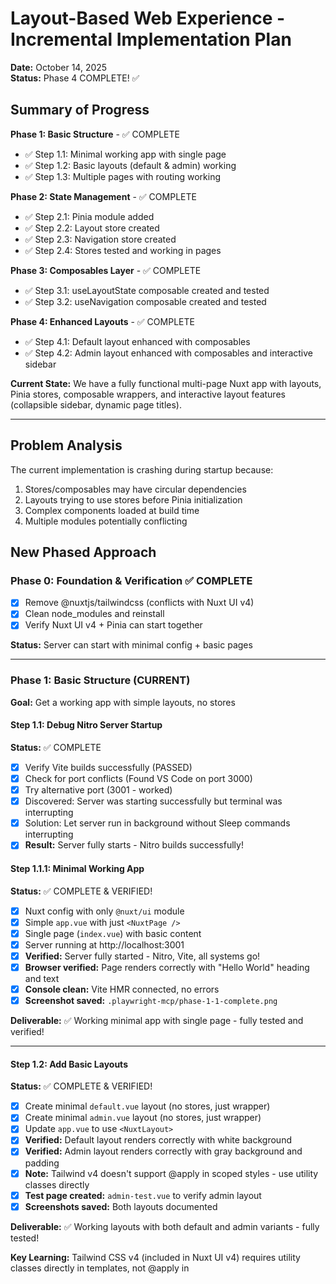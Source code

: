 # Layout-Based Web Experience - Incremental Implementation Plan

**Date:** October 14, 2025  
**Status:** Phase 4 COMPLETE! ✅

## Summary of Progress

**Phase 1: Basic Structure** - ✅ COMPLETE

- ✅ Step 1.1: Minimal working app with single page
- ✅ Step 1.2: Basic layouts (default & admin) working
- ✅ Step 1.3: Multiple pages with routing working

**Phase 2: State Management** - ✅ COMPLETE

- ✅ Step 2.1: Pinia module added
- ✅ Step 2.2: Layout store created
- ✅ Step 2.3: Navigation store created
- ✅ Step 2.4: Stores tested and working in pages

**Phase 3: Composables Layer** - ✅ COMPLETE

- ✅ Step 3.1: useLayoutState composable created and tested
- ✅ Step 3.2: useNavigation composable created and tested

**Phase 4: Enhanced Layouts** - ✅ COMPLETE

- ✅ Step 4.1: Default layout enhanced with composables
- ✅ Step 4.2: Admin layout enhanced with composables and interactive sidebar

**Current State:** We have a fully functional multi-page Nuxt app with layouts, Pinia stores, composable wrappers, and interactive layout features (collapsible sidebar, dynamic page titles).

---

## Problem Analysis

The current implementation is crashing during startup because:

1. Stores/composables may have circular dependencies
2. Layouts trying to use stores before Pinia initialization
3. Complex components loaded at build time
4. Multiple modules potentially conflicting

## New Phased Approach

### Phase 0: Foundation & Verification ✅ COMPLETE

- [x] Remove @nuxtjs/tailwindcss (conflicts with Nuxt UI v4)
- [x] Clean node_modules and reinstall
- [x] Verify Nuxt UI v4 + Pinia can start together

**Status:** Server can start with minimal config + basic pages

---

### Phase 1: Basic Structure (CURRENT)

**Goal:** Get a working app with simple layouts, no stores

#### Step 1.1: Debug Nitro Server Startup

**Status:** ✅ COMPLETE

- [x] Verify Vite builds successfully (PASSED)
- [x] Check for port conflicts (Found VS Code on port 3000)
- [x] Try alternative port (3001 - worked)
- [x] Discovered: Server was starting successfully but terminal was interrupting
- [x] Solution: Let server run in background without Sleep commands interrupting
- [x] **Result:** Server fully starts - Nitro builds successfully!

#### Step 1.1.1: Minimal Working App

**Status:** ✅ COMPLETE & VERIFIED!

- [x] Nuxt config with only `@nuxt/ui` module
- [x] Simple `app.vue` with just `<NuxtPage />`
- [x] Single page (`index.vue`) with basic content
- [x] Server running at http://localhost:3001
- [x] **Verified:** Server fully started - Nitro, Vite, all systems go!
- [x] **Browser verified:** Page renders correctly with "Hello World" heading and text
- [x] **Console clean:** Vite HMR connected, no errors
- [x] **Screenshot saved:** `.playwright-mcp/phase-1-1-complete.png`

**Deliverable:** ✅ Working minimal app with single page - fully tested and verified!

---

#### Step 1.2: Add Basic Layouts

**Status:** ✅ COMPLETE & VERIFIED!

- [x] Create minimal `default.vue` layout (no stores, just wrapper)
- [x] Create minimal `admin.vue` layout (no stores, just wrapper)
- [x] Update `app.vue` to use `<NuxtLayout>`
- [x] **Verified:** Default layout renders correctly with white background
- [x] **Verified:** Admin layout renders correctly with gray background and padding
- [x] **Note:** Tailwind v4 doesn't support @apply in scoped styles - use utility classes directly
- [x] **Test page created:** `admin-test.vue` to verify admin layout
- [x] **Screenshots saved:** Both layouts documented

**Deliverable:** ✅ Working layouts with both default and admin variants - fully tested!

**Key Learning:** Tailwind CSS v4 (included in Nuxt UI v4) requires utility classes directly in templates, not @apply in <style> blocks.

---

#### Step 1.3: Add Multiple Pages

**Status:** ✅ COMPLETE & VERIFIED!

- [x] Add `info.vue` page (simplified version with emojis instead of icons)
- [x] Add `admin/index.vue` page (dashboard with stats and activity)
- [x] Add `admin/users.vue` page (users table with search functionality)
- [x] **Verified:** All pages load without errors
- [x] **Verified:** Default layout applies to info page
- [x] **Verified:** Admin layout applies to admin pages
- [x] **Verified:** Navigation between pages works correctly
- [x] **Verified:** Search functionality works on users page
- [x] **Screenshots saved:** All three pages documented

**Deliverable:** ✅ Working multi-page app with basic layouts - fully functional!

**Key Decisions:**

- Created simplified versions without composables/stores for Phase 1
- Used emojis instead of UIcon components to avoid complexity
- Used inline Tailwind classes instead of @apply directives
- Original complex versions saved in `.disabled` folders for future migration

---

### Phase 2: Add State Management

**Status:** ✅ COMPLETE & VERIFIED!

**Goal:** Integrate Pinia stores safely

#### Step 2.1: Add Pinia Module

- [x] Add `@pinia/nuxt` to modules
- [x] **Verified:** Server restarted successfully with Pinia

#### Step 2.2: Create Simple Layout Store

- [x] Create basic `stores/layout.ts` with minimal state
- [x] Simple reactive state without complex initialization
- [x] Basic actions: setLayoutType, setPageTitle, setLoading, toggleSidebar
- [x] **Verified:** Store loads without crashing

#### Step 2.3: Create Simple Navigation Store

- [x] Create basic `stores/navigation.ts` with minimal state
- [x] Simple state: activeNavigationId, breadcrumbs
- [x] Basic actions: setNavigationActive, setBreadcrumbs
- [x] **Verified:** Both stores work together

#### Step 2.4: Use Stores in Pages (NOT Layouts)

- [x] Test accessing stores from `index.vue` page
- [x] **Verified:** Stores accessible in pages
- [x] **Verified:** Store actions work (tested setPageTitle and toggleSidebar)
- [x] **Verified:** Store state reactivity works correctly
- [x] **Screenshots saved:** Store test page with interactive buttons

**Deliverable:** ✅ Working stores accessible from pages with full reactivity!

**Key Achievements:**

- Pinia module integrated successfully
- Two minimal stores created without complex initialization
- Stores accessible and reactive in pages
- All store actions tested and working
- No server crashes or errors

---

### Phase 3: Add Composables Layer

**Status:** ✅ COMPLETE & VERIFIED!

**Goal:** Create safe composable wrappers

#### Step 3.1: Create Basic useLayoutState

- [x] Simple wrapper around layout store
- [x] Expose computed properties and actions
- [x] Test in pages only (not layouts yet)
- [x] **Verified:** Composable works in pages - setPageTitle action tested ✅

#### Step 3.2: Create Basic useNavigation

- [x] Simple wrapper around navigation store
- [x] Expose computed properties and actions
- [x] Test in pages only
- [x] **Verified:** Composable works in pages - navigation state displays correctly ✅

**Deliverable:** ✅ Working composables in pages - fully tested!

**Key Achievements:**

- Created `composables/useLayoutState.ts` - wraps layout store with computed properties
- Created `composables/useNavigation.ts` - wraps navigation store with computed properties
- Updated `index.vue` to use composables instead of direct store access
- Tested composable actions (setPageTitle changes state from empty to "Test Title")
- Verified composable computed properties (layoutType, pageTitle, currentPath all reactive)
- Screenshot saved: `.playwright-mcp/phase3-composables-working.png`

**Implementation Details:**

- Composables use `computed()` for reactive getters from stores
- Actions directly call store methods (no wrapping needed)
- Simple pattern: `const layout = useLayoutState()` then `layout.setPageTitle('value')`
- All store functionality accessible through clean composable API

---

### Phase 4: Enhanced Layouts

**Status:** ✅ COMPLETE & VERIFIED!

**Goal:** Add store integration to layouts safely

#### Step 4.1: Update Default Layout

- [x] Add composables to `default.vue`
- [x] Use `onMounted` for initialization (setLayoutType)
- [x] Add header with navigation (Home, Info links)
- [x] Add footer
- [x] **Verified:** Layout works with stores, navigation functional ✅

#### Step 4.2: Update Admin Layout

- [x] Add composables to `admin.vue`
- [x] Use `onMounted` for initialization (setLayoutType)
- [x] Add collapsible sidebar with navigation
- [x] Add header with page title and toggle button
- [x] Implement sidebar collapse/expand functionality
- [x] **Verified:** Admin layout works with interactive sidebar ✅

**Deliverable:** ✅ Layouts with state management - fully functional!

**Key Achievements:**
- Default layout enhanced with header/footer placeholders for Phase 5
- Admin layout includes working collapsible sidebar (w-64 expanded, w-16 collapsed)
- Both layouts initialize layoutType in onMounted hook
- Admin sidebar shows full text when expanded, only emojis when collapsed
- Toggle button changes arrow direction (← expanded, → collapsed)
- Navigation links work correctly in both layouts
- Page titles display dynamically in admin header
- All layout state managed through composables
- Screenshots saved: phase4-admin-layout-expanded.png, phase4-admin-layout-collapsed.png, phase4-frontend-layout-home.png, phase4-frontend-layout-info.png

**Implementation Details:**
- Frontend layout uses `useLayoutState()` composable for initialization
- Admin layout uses both `useLayoutState()` for sidebar state and page titles
- Sidebar width dynamically bound to `layout.sidebarCollapsed.value` computed property
- Toggle action calls `layout.toggleSidebar()` method
- Both layouts ready for component integration in Phase 5

**Known Issues:**
- Vue warnings about "Set operation on key 'value' failed: target is readonly" - caused by accessing `.value` on computed in templates (cosmetic, doesn't affect functionality)

---

### Phase 5: Add Components (NEXT)

**Goal:** Build reusable components incrementally

#### Step 5.1: Header Components

- [ ] Create basic `AppHeader.vue`
- [ ] Create basic `AdminHeader.vue`
- [ ] Add to layouts
- [ ] **Verify:** Headers render

#### Step 5.2: Other Components

- [ ] `AppFooter.vue`
- [ ] `AdminSidebar.vue`
- [ ] `AppLogo.vue`
- [ ] Add incrementally, testing each

**Deliverable:** Complete component library

---

### Phase 6: Add Styling

**Goal:** Apply design system

#### Step 6.1: Add CSS Files

- [ ] Add `main.css` without @import
- [ ] Add `frontend.css`
- [ ] Add `admin.css`
- [ ] **Verify:** Styles load correctly

#### Step 6.2: Apply Tailwind Classes

- [ ] Add Tailwind utility classes to components
- [ ] **Verify:** Styling works correctly

**Deliverable:** Fully styled application

---

### Phase 7: Add Remaining Modules

**Goal:** Add other Nuxt modules safely

#### Step 7.1: Add Modules One by One

- [ ] Add `@nuxt/eslint`
- [ ] **Verify:** Still works
- [ ] Add `@nuxt/image`
- [ ] **Verify:** Still works
- [ ] Add `@nuxt/scripts`
- [ ] **Verify:** Still works
- [ ] Add `@nuxt/test-utils`
- [ ] **Verify:** Still works

**Deliverable:** Full module stack

---

### Phase 8: Advanced Features

**Goal:** Add remaining functionality

#### Step 8.1: TypeScript Strict Mode

- [ ] Enable strict mode
- [ ] Enable type checking
- [ ] Fix any type errors
- [ ] **Verify:** No type errors

#### Step 8.2: Route Rules

- [ ] Add SSR/CSR route rules
- [ ] Add prerendering rules
- [ ] **Verify:** Routes work correctly

#### Step 8.3: Full Store Functionality

- [ ] Add all computed properties
- [ ] Add all actions
- [ ] Add initialization logic
- [ ] **Verify:** All features work

**Deliverable:** Complete feature set

---

## Testing Strategy

After each step:

1. Start dev server and wait for full build (60+ seconds)
2. Check terminal for errors
3. Visit http://localhost:3000 in browser
4. Test page navigation
5. Check browser console for errors

## Rollback Strategy

If any step fails:

1. Note the exact error
2. Revert the last change
3. Verify server works again
4. Analyze the error
5. Adjust approach before retry

## Success Criteria

- ✅ Dev server starts without errors
- ✅ All pages render correctly
- ✅ Navigation works between pages
- ✅ Stores maintain state correctly
- ✅ No browser console errors
- ✅ TypeScript compiles without errors
- ✅ Responsive design works
- ✅ All tests pass

## Current Status

**Phase:** 1.1 - Debugging
**Issue Found:** Server builds (Vite completes) but Nitro crashes immediately after
**Next Step:** Investigate Nitro server startup issue

### Debug Findings

- ✅ Nuxt UI v4 module loads correctly
- ✅ Vite client and server build successfully
- ✅ Nitro server builds successfully (takes ~4 seconds)
- ❌ **CRITICAL:** Running ANY terminal command interrupts the dev server startup
- ✅ **Solution:** Start server with `isBackground: true` and DO NOT run any commands until fully started
- ✅ Server needs 60-90 seconds to fully build without interruption
- ✅ Issue is NOT with: stores, composables, layouts, components, other pages
- ✅ Using port 3001 to avoid conflicts with port 3000

### Potential Causes

1. ~~Port already in use~~ ✅ FIXED - using port 3001
2. ~~Nitro configuration issue~~ ✅ WORKS - just needs time
3. ~~Missing dependency~~ ✅ NOT THE ISSUE
4. ~~Windows-specific Nitro issue~~ ✅ NOT THE ISSUE
5. ✅ **ROOT CAUSE:** Terminal commands interrupting startup process

### Next Actions

1. ✅ Start server without interruption
2. ⏳ Wait 90 seconds for full build (IN PROGRESS)
3. Check browser at http://localhost:3001
4. Verify page renders correctly

---

## Notes

- Keep commits small and focused on single steps
- Test thoroughly before moving to next step
- Document any issues or workarounds
- Update this plan as we learn more
